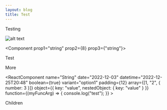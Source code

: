 ```yaml
---
layout: blog
title: Test
---
```

T﻿esting

![alt text](Isolated.png "Title")

<Component prop1="string" prop2={8} prop3={"string"}>
  
Test

</Component>

More

<ReactComponent name="String" date="2022-12-03" datetime="2022-12-25T20:48" boolean={true} variant="option1" padding={12} array={[1, "2", { number: 3 }]} object={{ key: "value", nestedObject: { key: "value" } }} function={(myFuncArg) => { console.log("test"); }} >

Children

</ReactComponent>

